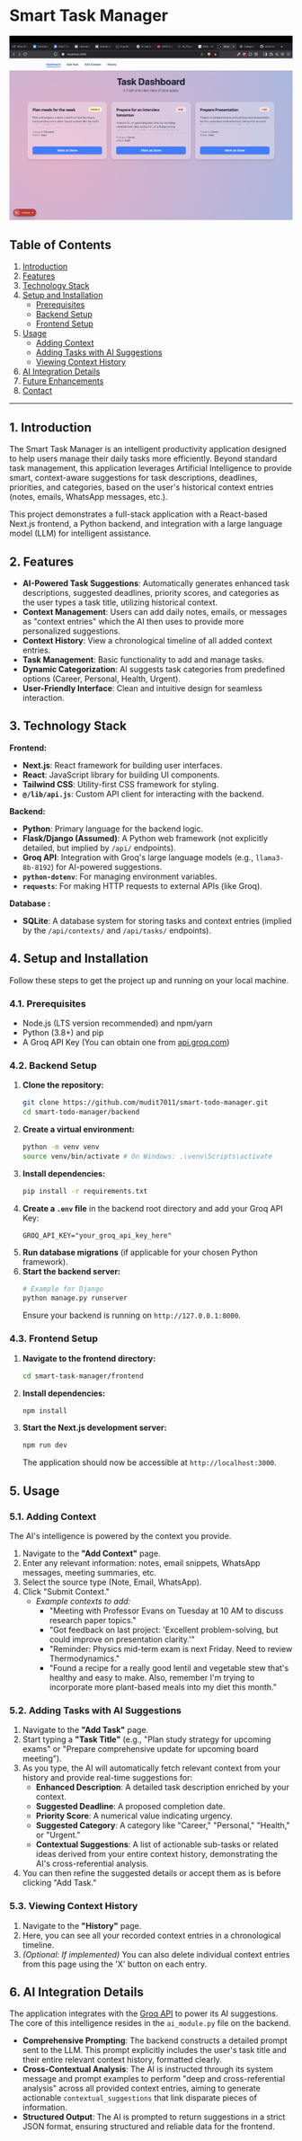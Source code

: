 # Smart Task Manager

![Smart Task Manager Screenshot - Add Task Page](https://github.com/mudit7011/smart-todo-manager/blob/main/frontend/public/image.png?raw=true)

## Table of Contents

1.  [Introduction](#1-introduction)
2.  [Features](#2-features)
3.  [Technology Stack](#3-technology-stack)
4.  [Setup and Installation](#4-setup-and-installation)
    *   [Prerequisites](#41-prerequisites)
    *   [Backend Setup](#42-backend-setup)
    *   [Frontend Setup](#43-frontend-setup)
5.  [Usage](#5-usage)
    *   [Adding Context](#51-adding-context)
    *   [Adding Tasks with AI Suggestions](#52-adding-tasks-with-ai-suggestions)
    *   [Viewing Context History](#53-viewing-context-history)
6.  [AI Integration Details](#6-ai-integration-details)
7.  [Future Enhancements](#7-future-enhancements)
8.  [Contact](#8-contact)

---

## 1. Introduction

The Smart Task Manager is an intelligent productivity application designed to help users manage their daily tasks more efficiently. Beyond standard task management, this application leverages Artificial Intelligence to provide smart, context-aware suggestions for task descriptions, deadlines, priorities, and categories, based on the user's historical context entries (notes, emails, WhatsApp messages, etc.).

This project demonstrates a full-stack application with a React-based Next.js frontend, a Python backend, and integration with a large language model (LLM) for intelligent assistance.

## 2. Features

*   **AI-Powered Task Suggestions**: Automatically generates enhanced task descriptions, suggested deadlines, priority scores, and categories as the user types a task title, utilizing historical context.
*   **Context Management**: Users can add daily notes, emails, or messages as "context entries" which the AI then uses to provide more personalized suggestions.
*   **Context History**: View a chronological timeline of all added context entries.
*   **Task Management**: Basic functionality to add and manage tasks.
*   **Dynamic Categorization**: AI suggests task categories from predefined options (Career, Personal, Health, Urgent).
*   **User-Friendly Interface**: Clean and intuitive design for seamless interaction.

## 3. Technology Stack

**Frontend:**
*   **Next.js**: React framework for building user interfaces.
*   **React**: JavaScript library for building UI components.
*   **Tailwind CSS**: Utility-first CSS framework for styling.
*   **`@/lib/api.js`**: Custom API client for interacting with the backend.

**Backend:**
*   **Python**: Primary language for the backend logic.
*   **Flask/Django (Assumed)**: A Python web framework (not explicitly detailed, but implied by `/api/` endpoints).
*   **Groq API**: Integration with Groq's large language models (e.g., `llama3-8b-8192`) for AI-powered suggestions.
*   **`python-dotenv`**: For managing environment variables.
*   **`requests`**: For making HTTP requests to external APIs (like Groq).

**Database :**
*   **SQLite**: A database system for storing tasks and context entries (implied by the `/api/contexts/` and `/api/tasks/` endpoints).

## 4. Setup and Installation

Follow these steps to get the project up and running on your local machine.

### 4.1. Prerequisites

*   Node.js (LTS version recommended) and npm/yarn
*   Python (3.8+) and pip
*   A Groq API Key (You can obtain one from [api.groq.com](https://api.groq.com/))

### 4.2. Backend Setup

1.  **Clone the repository:**
    ```bash
    git clone https://github.com/mudit7011/smart-todo-manager.git
    cd smart-todo-manager/backend
    ```
2.  **Create a virtual environment:**
    ```bash
    python -m venv venv
    source venv/bin/activate # On Windows: .\venv\Scripts\activate
    ```
3.  **Install dependencies:**
    ```bash
    pip install -r requirements.txt 
    ```
4.  **Create a `.env` file** in the backend root directory and add your Groq API Key:
    ```
    GROQ_API_KEY="your_groq_api_key_here"
    ```
5.  **Run database migrations** (if applicable for your chosen Python framework).
6.  **Start the backend server:**
    ```bash
    # Example for Django
    python manage.py runserver
    ```
    Ensure your backend is running on `http://127.0.0.1:8000`.

### 4.3. Frontend Setup

1.  **Navigate to the frontend directory:**
    ```bash
    cd smart-task-manager/frontend
    ```
2.  **Install dependencies:**
    ```bash
    npm install 
    ```
3.  **Start the Next.js development server:**
    ```bash
    npm run dev 
    ```
    The application should now be accessible at `http://localhost:3000`.

## 5. Usage

### 5.1. Adding Context

The AI's intelligence is powered by the context you provide.
1.  Navigate to the **"Add Context"** page.
2.  Enter any relevant information: notes, email snippets, WhatsApp messages, meeting summaries, etc.
3.  Select the source type (Note, Email, WhatsApp).
4.  Click "Submit Context."
    *   *Example contexts to add:*
        *   "Meeting with Professor Evans on Tuesday at 10 AM to discuss research paper topics."
        *   "Got feedback on last project: 'Excellent problem-solving, but could improve on presentation clarity.'"
        *   "Reminder: Physics mid-term exam is next Friday. Need to review Thermodynamics."
        *   "Found a recipe for a really good lentil and vegetable stew that's healthy and easy to make. Also, remember I'm trying to incorporate more plant-based meals into my diet this month."

### 5.2. Adding Tasks with AI Suggestions

1.  Navigate to the **"Add Task"** page.
2.  Start typing a **"Task Title"** (e.g., "Plan study strategy for upcoming exams" or "Prepare comprehensive update for upcoming board meeting").
3.  As you type, the AI will automatically fetch relevant context from your history and provide real-time suggestions for:
    *   **Enhanced Description**: A detailed task description enriched by your context.
    *   **Suggested Deadline**: A proposed completion date.
    *   **Priority Score**: A numerical value indicating urgency.
    *   **Suggested Category**: A category like "Career," "Personal," "Health," or "Urgent."
    *   **Contextual Suggestions**: A list of actionable sub-tasks or related ideas derived from your entire context history, demonstrating the AI's cross-referential analysis.
4.  You can then refine the suggested details or accept them as is before clicking "Add Task."

### 5.3. Viewing Context History

1.  Navigate to the **"History"** page.
2.  Here, you can see all your recorded context entries in a chronological timeline.
3.  *(Optional: If implemented)* You can also delete individual context entries from this page using the 'X' button on each entry.

## 6. AI Integration Details

The application integrates with the [Groq API](https://api.groq.com/openai/v1/chat/completions) to power its AI suggestions. The core of this intelligence resides in the `ai_module.py` file on the backend.

*   **Comprehensive Prompting**: The backend constructs a detailed prompt sent to the LLM. This prompt explicitly includes the user's task title and their entire relevant context history, formatted clearly.
*   **Cross-Contextual Analysis**: The AI is instructed through its system message and prompt examples to perform "deep and cross-referential analysis" across all provided context entries, aiming to generate actionable `contextual_suggestions` that link disparate pieces of information.
*   **Structured Output**: The AI is prompted to return suggestions in a strict JSON format, ensuring structured and reliable data for the frontend.


